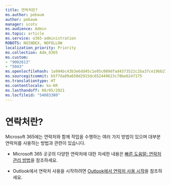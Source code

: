 ```yaml
---
title: 연락처란?
ms.author: pebaum
author: pebaum
manager: scotv
ms.audience: Admin
ms.topic: article
ms.service: o365-administration
ROBOTS: NOINDEX, NOFOLLOW
localization_priority: Priority
ms.collection: Adm_O365
ms.custom:
- "9002613"
- "5043"
ms.openlocfilehash: 1a994bc43b3e6dd45c1e95c009dfad4373522c2ba37ce19bb270922e155c85b5
ms.sourcegitcommit: b5f7da89a650d2915dc652449623c78be6247175
ms.translationtype: HT
ms.contentlocale: ko-KR
ms.lasthandoff: 08/05/2021
ms.locfileid: "54083380"
---
```

# <a name="what-are-contacts"></a>연락처란?

Microsoft 365에는 연락처와 함께 작업을 수행하는 여러 가지 방법이 있으며 대부분 연락처를 사용하는 방법과 관련이 있습니다.

- Microsoft 365 곳곳의 다양한 연락처에 대한 자세한 내용은 [빠른 도움말: 연락처 관리 방법](https://docs.microsoft.com/microsoft-365/admin/misc/ways-to-manage-contacts?view=o365-worldwide)을 참조하세요.

- Outlook에서 연락처 사용을 시작하려면 [Outlook에서 연락처 사용 시작](https://support.office.com/article/using-contacts-people-in-outlook-on-the-web-1e3438c7-26b2-420c-87de-3cea9d31b5cb?WT.mc_id=365AdminCSH&ui=en-US&rs=en-US&ad=US)을 참조하세요.
